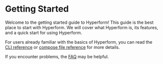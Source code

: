 # Getting Started

Welcome to the getting started guide to Hyperform! This guide is the best place to start with Hyperform. We will cover what Hyperform is, its features, and a quick start for using Hyperform.

For users already familiar with the basics of Hyperform, you can read the [CLI reference](../03-Reference/CLI) or [compose file reference](../03-Reference/compose_file) for more details.

If you encounter problems, the [FAQ](../04-FAQ) may be helpful.
